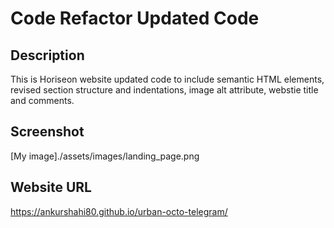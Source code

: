 # Code Refactor Updated Code

## Description
This is Horiseon website updated code to include semantic HTML elements, revised section structure and indentations, image alt attribute, webstie title and comments.

## Screenshot
[My image]./assets/images/landing_page.png

## Website URL
https://ankurshahi80.github.io/urban-octo-telegram/